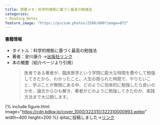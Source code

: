 ```yaml
---
title: 読書メモ：科学的根拠に基づく最高の勉強法
categories:
- Reading_Notes
feature_image: "https://picsum.photos/2560/600?image=872"
---
```


#### 書籍情報
- タイトル：科学的根拠に基づく最高の勉強法
- 著者：安川康介
→[出版社リンク](https://www.kadokawa.co.jp/product/322310000993/)
- 本の概要（紹介ページより引用）
    > 医者である著者が、臨床医学という学問に膨大な時間を費やして勉強してきたから、わかったこと。人生の限られた時間で、やりたいこと、学ぶことが無限にある中、どのように効率的に勉強したら良いのかを、論文からひも解き、著者がどのように勉強してきたのか、実践方法まで大公開します。
    
{% include figure.html image="https://cdn.kdkw.jp/cover_1000/322310/322310000993.webp" width=400  height=200 %}
qiitaに投稿しました→[リンク](https://qiita.com/snoo_py/items/5332ed9839063df6b19a)






